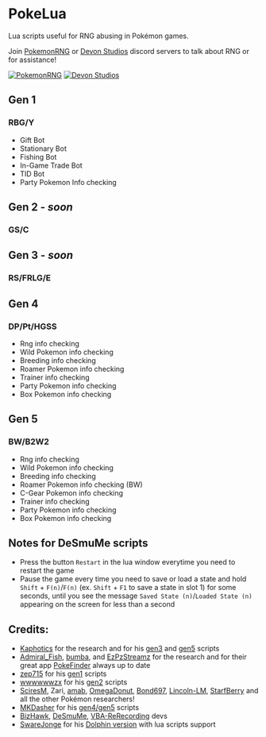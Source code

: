 # PokeLua
Lua scripts useful for RNG abusing in Pokémon games.

Join [PokemonRNG](https://www.pokemonrng.com) or [Devon Studios](https://devonstudios.it) discord servers to talk about RNG or for assistance!

[![PokemonRNG](https://discordapp.com/assets/07dca80a102d4149e9736d4b162cff6f.ico)](https://www.discord.gg/d8JuAvg)
[![Devon Studios](https://discordapp.com/assets/07dca80a102d4149e9736d4b162cff6f.ico)](https://discord.gg/7gNVdkdBwA)

## Gen 1
### RBG/Y
* Gift Bot
* Stationary Bot
* Fishing Bot
* In-Game Trade Bot
* TID Bot
* Party Pokemon Info checking

## Gen 2 - _soon_
### GS/C

## Gen 3 - _soon_
### RS/FRLG/E

## Gen 4
### DP/Pt/HGSS
* Rng info checking
* Wild Pokemon info checking
* Breeding info checking
* Roamer Pokemon info checking
* Trainer info checking
* Party Pokemon info checking
* Box Pokemon info checking

## Gen 5
### BW/B2W2
* Rng info checking
* Wild Pokemon info checking
* Breeding info checking
* Roamer Pokemon info checking (BW)
* C-Gear Pokemon info checking
* Trainer info checking
* Party Pokemon info checking
* Box Pokemon info checking

## Notes for DeSmuMe scripts
* Press the button `Restart` in the lua window everytime you need to restart the game
* Pause the game every time you need to save or load a state and hold `Shift` + `F(n)`/`F(n)` (ex. `Shift` + `F1` to save a state in slot 1) for some seconds, until you see the message `Saved State (n)`/`Loaded State (n)` appearing on the screen for less than a second


## Credits:
* [Kaphotics](https://github.com/kwsch) for the research and for his [gen3](https://projectpokemon.org/home/forums/topic/15187-gen-3-lua-scripts/) and [gen5](https://projectpokemon.org/home/forums/topic/15140-pokemon-bw-lua-scripts/) scripts
* [Admiral_Fish](https://github.com/Admiral-Fish), [bumba](https://github.com/pkmnbumba), and [EzPzStreamz](https://github.com/SteveCookTU) for the research and for their great app [PokeFinder](https://github.com/Admiral-Fish/PokeFinder) always up to date
* [zep715](https://github.com/zep715) for his [gen1](https://github.com/zep715/rbylua) scripts
* [wwwwwwzx](https://github.com/wwwwwwzx) for his [gen2](https://github.com/wwwwwwzx/gsclua) scripts
* [SciresM](https://github.com/SciresM), Zari, [amab](https://github.com/AskMeAboutBirds), [OmegaDonut](https://github.com/OmegaDonut), [Bond697](https://github.com/Bond697), [Lincoln-LM](https://github.com/Lincoln-LM), [StarfBerry](https://github.com/StarfBerry) and all the other Pokémon researchers!
* [MKDasher](https://github.com/mkdasher) for his [gen4/gen5](https://www.dropbox.com/s/qx2fo1zc44p1jr7/Pokemon%20Gen%204-5%20Lua%20script.rar) scripts
* [BizHawk](https://github.com/TASEmulators/BizHawk), [DeSmuMe](https://github.com/TASEmulators/desmume), [VBA-ReRecording](https://github.com/TASEmulators/vba-rerecording) devs
* [SwareJonge](https://github.com/SwareJonge) for his [Dolphin version](https://github.com/SwareJonge/Dolphin-Lua-Core) with lua scripts support
